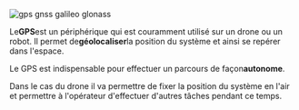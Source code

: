 ![](https://drotek.com/wp-content/uploads/2017/01/gps-logo.jpg "gps gnss galileo glonass")

Le**GPS**est un périphérique qui est couramment utilisé sur un drone ou un robot. Il permet de**géolocaliser**la position du système et ainsi se repérer dans l'espace.

Le GPS est indispensable pour effectuer un parcours de façon**autonome**.

Dans le cas du drone il va permettre de fixer la position du système en l'air et permettre à l'opérateur d'effectuer d'autres tâches pendant ce temps.

